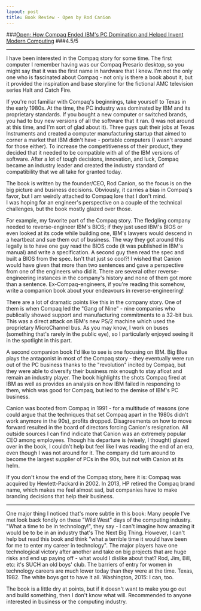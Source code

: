```yaml
---
layout: post
title: Book Review - Open by Rod Canion
---
```


###<a href="http://www.amazon.com/Open-Compaq-Domination-Helped-Computing/dp/1937856992">Open: How Compaq Ended IBM's PC Domination and Helped Invent Modern Computing</a>
###4.5/5

---

I have been interested in the Compaq story for some time. The first computer I remember having was our Compaq Presario desktop, so you might say that it was the first name in hardware that I knew. I'm not the only one who is fascinated about Compaq - not only is there a book about it, but it provided the inspiration and base storyline for the fictional AMC television series Halt and Catch Fire. 

If you're not familiar with Compaq's beginnings, take yourself to Texas in the early 1980s. At the time, the PC industry was dominated by IBM and its proprietary standards. If you bought a new computer or switched brands, you had to buy new versions of all the software that it ran. (I was not around at this time, and I'm sort of glad about it). 
Three guys quit their jobs at Texas Instruments and created a computer manufacturing startup that aimed to corner a market that IBM didn't have - portable computers (I wasn't around for those either). To increase the competitiveness of their product, they decided that it needed to be compatible with all of the IBM versions of software. 
After a lot of tough decisions, innovation, and luck, Compaq became an industry leader and created the industry standard of compatibility that we all take for granted today. 

The book is written by the founder/CEO, Rod Canion, so the focus is on the big picture and business decisions. Obviously, it carries a bias in Compaq's favor, but I am weirdly attached to Compaq lore that I don't mind.  
I was hoping for an engineer's perspective on a couple of the technical challenges, but the book mostly glazed over those. 

For example, my favorite part of the Compaq story. The fledgling company needed to reverse-engineer IBM's BIOS; if they just used IBM's BIOS or even looked at its code while building one, IBM's lawyers would descend in a heartbeat and sue them out of business. 
The way they got around this legally is to have one guy read the BIOS code (it was published in IBM's manual) and write a specification. A second guy then read the spec and built a BIOS from the spec. 
Isn't that just so cool?! I wished that Canion would have given that more than two sentences and gave a perspective from one of the engineers who did it. There are several other reverse-engineering instances in the company's history and none of them got more than a sentence. Ex-Compaq-engineers, if you're reading this somehow, write a companion book about your endeavours in reverse-engineering! 

There are a lot of dramatic points like this in the company story. One of them is when Compaq led the "Gang of Nine" - nine companies who publically showed support and manufacturing commitments to a 32-bit bus. This was a direct attack on IBM's new PS/2 machine which used the proprietary MicroChannel bus. As you may know, I work on buses (something that's rarely in the public eye), so I particularly enjoyed seeing it in the spotlight in this part.

A second companion book I'd like to see is one focusing on IBM. Big Blue plays the antagonist in most of the Compaq story - they eventually were run out of the PC business thanks to the "revolution" incited by Compaq, but they were able to diversify their business mix enough to stay afloat and remain an industry player. The book highlights the shots Compaq fired at IBM as well as provides an analysis on how IBM failed in responding to them, which was good for Compaq, but led to the demise of IBM's PC business.

Canion was booted from Compaq in 1991 - for a multitude of reasons (one could argue that the techniques that set Compaq apart in the 1980s didn't work anymore in the 90s), profits dropped. Disagreements on how to move forward resulted in the board of directors forcing Canion's resignation.  All outside sources I can find indicate that Canion was an extremely popular CEO among employees. Though his departure is (wisely, I thought) glazed over in the book, I couldn't help but feel like I was reading the end of an era, even though I was not around for it. The company did turn around to become the largest supplier of PCs in the 90s, but not with Canion at its helm.

If you don't know the end of the Compaq story, here it is: Compaq was acquired by Hewlett-Packard in 2002. In 2013, HP retired the Compaq brand name, which makes me feel almost sad, but companies have to make branding decisions that help their business.

---

One major thing I noticed that's more subtle in this book: 
Many people I've met look back fondly on these "Wild West" days of the computing industry. "What a time to be in technology!", they say - I can't imagine how amazing it would be to be in an industry that's The Next Big Thing. 
However, I can't help but read this book and think "what a terrible time it would have been for me to enter my career in technology". The major players have one technological victory after another and take on big projects that are huge risks and end up paying off - what would I dislike about that? 
Rod, Jim, Bill, etc: it's SUCH an old boys' club. The barriers of entry for women in technology careers are much lower today than they were at the time. Texas, 1982. The white boys got to have it all. Washington, 2015: I can, too.

The book is a little dry at points, but if it doesn't want to make you go out and build something, then I don't know what will. Recommended to anyone interested in business or the computing industry. 